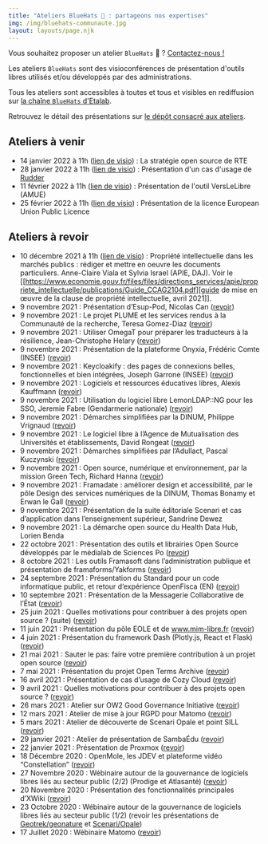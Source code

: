 ```yaml
---
title: "Ateliers BlueHats 🧢 : partageons nos expertises"
img: /img/bluehats-communaute.jpg
layout: layouts/page.njk
---
```


<div class="fr-highlight">
  <p>Vous souhaitez proposer un atelier <code>BlueHats</code> 🧢 ?  <a href="mailto:logiciels-libres@data.gouv.fr">Contactez-nous !</a></p>
</div>

Les ateliers `BlueHats` sont des visioconférences de présentation d'outils libres utilisés et/ou développés par des administrations.

Tous les ateliers sont accessibles à toutes et tous et visibles en rediffusion sur [la chaîne `BlueHats` d'Etalab](https://www.dailymotion.com/playlist/x767bq).

Retrouvez le détail des présentations sur [le dépôt consacré aux ateliers](https://github.com/blue-hats/ateliers/blob/main/ateliers.org).

## Ateliers à venir

- 14 janvier 2022 à 11h ([lien de visio](https://webinaire.numerique.gouv.fr//meeting/signin/362/creator/369/hash/84c9902a44b481830388d5d69c808eb669da0a5b)) : La stratégie open source de RTE
- 28 janvier 2022 à 11h ([lien de visio](https://webinaire.numerique.gouv.fr//meeting/signin/362/creator/369/hash/84c9902a44b481830388d5d69c808eb669da0a5b)) : Présentation d'un cas d'usage de [Rudder](https://sill.etalab.gouv.fr/fr/software?id=164)
- 11 février 2022 à 11h ([lien de visio](https://webinaire.numerique.gouv.fr//meeting/signin/362/creator/369/hash/84c9902a44b481830388d5d69c808eb669da0a5b)) : Présentation de l'outil VersLeLibre (AMUE)
- 25 février 2022 à 11h ([lien de visio](https://webinaire.numerique.gouv.fr//meeting/signin/362/creator/369/hash/84c9902a44b481830388d5d69c808eb669da0a5b)) : Présentation de la licence European Union Public Licence

## Ateliers à revoir

- 10 décembre 2021 à 11h ([lien de visio](https://webinaire.numerique.gouv.fr//meeting/signin/362/creator/369/hash/84c9902a44b481830388d5d69c808eb669da0a5b)) : Propriété intellectuelle dans les marchés publics : rédiger et mettre en oeuvre les documents particuliers.  Anne-Claire Viala et Sylvia Israel (APIE, DAJ).  Voir le [[https://www.economie.gouv.fr/files/files/directions_services/apie/propriete_intellectuelle/publications/Guide_CCAG2104.pdf][guide de mise en œuvre de la clause de propriété intellectuelle, avril 2021]].
- 9 novembre 2021 : Présentation d’Esup-Pod, Nicolas Can ([revoir](https://dai.ly/x85y300 "Présentation d’Esup-Pod, Nicolas Can - Lien externe"))
- 9 novembre 2021 : Le projet PLUME et les services rendus à la Communauté de la recherche, Teresa Gomez-Diaz ([revoir](https://dai.ly/x85y31w "Le projet PLUME et les services rendus à la Communauté de la recherche, Teresa Gomez-Diaz - Lien externe"))
- 9 novembre 2021 : Utiliser OmegaT pour préparer les traducteurs à la résilience, Jean-Christophe Helary ([revoir](https://dai.ly/x85yf8n "Utiliser OmegaT pour préparer les traducteurs à la résilience, Jean-Christophe Helary - Lien externe"))
- 9 novembre 2021 : Présentation de la plateforme Onyxia, Frédéric Comte (INSEE) ([revoir](https://dai.ly/x85y31u "Présentation de la plateforme Onyxia, Frédéric Comte - Lien externe"))
- 9 novembre 2021 : Keycloakify : des pages de connexions belles, fonctionnelles et bien intégrées, Joseph Garrone (INSEE) ([revoir](https://dai.ly/x85y302 "Keycloakify: Des pages de connexions belles, fonctionnelles et bien intégrées, Joseph Garrone - Lien externe"))
- 9 novembre 2021 : Logiciels et ressources éducatives libres, Alexis Kauffmann ([revoir](https://dai.ly/x85y2zw "Logiciels et ressources éducatives libres, Alexis Kauffmann - Lien externe"))
- 9 novembre 2021 : Utilisation du logiciel libre LemonLDAP::NG pour les SSO, Jeremie Fabre (Gendarmerie nationale) ([revoir](https://dai.ly/x85y303 "Utilisation du logiciel libre LemonLDAP::NG pour les SSO, Jeremie Fabre - Lien externe"))
- 9 novembre 2021 : Démarches simplifiées par la DINUM, Philippe Vrignaud ([revoir](https://dai.ly/x85y2zy "Démarches simplifiées par la DINUM, Philippe Vrignaud - Lien externe"))
- 9 novembre 2021 : Le logiciel libre à l’Agence de Mutualisation des Universités et établissements, David Rongeat ([revoir](https://dai.ly/x85y2zx "Le logiciel libre à l’Agence de Mutualisation des Universités et établissements, David Rongeat - Lien externe"))
- 9 novembre 2021 : Démarches simplifiées par l’Adullact, Pascal Kuczynski ([revoir](https://dai.ly/x85y2zu "Démarches simplifiées par l’Adullact, Pascal Kuczynski - Lien externe"))
- 9 novembre 2021 : Open source, numérique et environnement, par la mission Green Tech, Richard Hanna ([revoir](https://dai.ly/x85y2zz "Open source, numérique et environnement, par la mission Green Tech, Richard Hanna - Lien externe"))
- 9 novembre 2021 : Framadate : améliorer design et accessibilité, par le pôle Design des services numériques de la DINUM, Thomas Bonamy et Erwan le Gall ([revoir](https://dai.ly/x85y301 "Framadate : améliorer design et accessibilité, par le pôle Design des services numériques de la DINUM - Lien externe"))
- 9 novembre 2021 : Présentation de la suite éditoriale Scenari et cas d’application dans l’enseignement supérieur, Sandrine Dewez
- 9 novembre 2021 : La démarche open source du Health Data Hub, Lorien Benda
- 22 octobre 2021 : Présentation des outils et librairies Open Source développés par le médialab de Sciences Po ([revoir](https://www.dailymotion.com/video/x8511pn "Présentation des outils et librairies Open Source développés par le médialab de Sciences Po - Lien externe"))
- 8 octobre 2021 : Les outils Framasoft dans l’administration publique et présentation de framaforms/Yakforms ([revoir](https://bbb-dinum-scalelite.visio.education.fr/playback/presentation/2.3/22298bc9d93b53540248207bc3f9e31260f3b4f1-1633683557557 "Les outils Framasoft dans l’administration publique et présentation de framaforms/Yakforms - Lien externe"))
- 24 septembre 2021 : Présentation du Standard pour un code informatique public, et retour d’expérience OpenFisca (EN) ([revoir](https://bbb-dinum-scalelite.visio.education.fr/playback/presentation/2.3/22298bc9d93b53540248207bc3f9e31260f3b4f1-1632473986713 "Présentation du Standard pour un code informatique public, et retour d’expérience OpenFisca - Lien externe"))
- 10 septembre 2021 : Présentation de la Messagerie Collaborative de l’État ([revoir](https://www.dailymotion.com/video/x84dwt0 "Présentation de la Messagerie Collaborative de l’État - Lien"))
- 25 juin 2021 : Quelles motivations pour contribuer à des projets open source ? (suite) ([revoir](https://www.dailymotion.com/video/x82vcuf "Quelles motivations pour contribuer à des projets open source ? - Lien externe"))
- 11 juin 2021 : Présentation du pôle EOLE et de www.mim-libre.fr ([revoir](https://www.dailymotion.com/video/x82vd1l "Présentation du pôle EOLE et de www.mim-libre.fr - Lien externe"))
- 4 juin 2021 : Présentation du framework Dash (Plotly.js, React et Flask) ([revoir](https://www.dailymotion.com/video/x82vd1m "Présentation du framework Dash (Plotly.js, React et Flask) - Lien externe"))
- 21 mai 2021 : Sauter le pas: faire votre première contribution à un projet open source ([revoir](https://www.dailymotion.com/video/x82vd1i "Sauter le pas: faire votre première contribution à un projet open source - Lien externe"))
- 7 mai 2021 : Présentation du projet Open Terms Archive ([revoir](https://www.dailymotion.com/video/x82vcue "Présentation du projet Open Terms Archive - Lien externe"))
- 16 avril 2021 : Présentation de cas d’usage de Cozy Cloud ([revoir](https://www.dailymotion.com/video/x82vd1n "Présentation de cas d’usage de Cozy Cloud - Lien externe"))
- 9 avril 2021 : Quelles motivations pour contribuer à des projets open source ? ([revoir](https://www.dailymotion.com/video/x8314eo "Quelles motivations pour contribuer à des projets open source ? - Lien externe"))
- 26 mars 2021 : Atelier sur OW2 Good Governance Initiative ([revoir](https://www.dailymotion.com/video/x82vcud "Atelier sur OW2 Good Governance Initiative - Lien externe"))
- 12 mars 2021 : Atelier de mise à jour RGPD pour Matomo ([revoir](https://www.dailymotion.com/video/x82vcug "Atelier de mise à jour RGPD pour Matomo - Lien externe"))
- 5 mars 2021 : Atelier de découverte de Scenari Opale et point SILL ([revoir](https://www.dailymotion.com/video/x82vcua?playlist=x767bq "Atelier de découverte de Scenari Opale et point SILL - Lien externe"))
- 29 janvier 2021 : Atelier de présentation de SambaÉdu ([revoir](https://www.dailymotion.com/video/x82vcub "Atelier de présentation de SambaÉdu - Lien externe"))
- 22 janvier 2021 : Présentation de Proxmox ([revoir](https://www.dailymotion.com/video/x83k79m "Présentation de Proxmox - Lien externe"))
- 18 Décembre 2020 : OpenMole, les JDEV et plateforme vidéo “Constellation” ([revoir](https://www.dailymotion.com/video/x82vd1j "OpenMole, les JDEV et plateforme vidéo Constellation - Lien externe"))
- 27 Novembre 2020 : Wébinaire autour de la gouvernance de logiciels libres liés au secteur public (2/2) (Prodige et Atlasanté) ([revoir](https://www.dailymotion.com/video/x82vcuc "Wébinaire autour de la gouvernance de logiciels libres liés au secteur public (2/2) (Prodige et Atlasanté) - Lien externe"))
- 20 Novembre 2020 : Présentation des fonctionnalités principales d’XWiki ([revoir](https://www.dailymotion.com/video/x82vcu8 "Présentation des fonctionnalités principales d’XWiki - Lien externe"))
- 23 Octobre 2020 : Wébinaire autour de la gouvernance de logiciels libres liés au secteur public (1/2) (revoir les présentations de [Geotrek/geonature](https://www.dailymotion.com/video/x82vd1g?playlist=x767bq "Présentation de Geotrek/geonature - Lien externe") et [Scenari/Opale](https://www.dailymotion.com/video/x83k7d0 "Présentation de Scenari/Opale - Lien externe"))
- 17 Juillet 2020 : Wébinaire Matomo ([revoir](https://www.dailymotion.com/video/x82vcuh "Wébinaire Matomo - Lien externe"))


